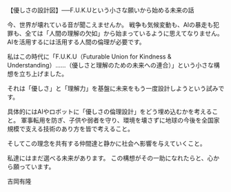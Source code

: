 【優しさの設計図】──F.U.K.Uという小さな願いから始める未来の話

今、世界が壊れている音が聞こえませんか。
戦争も気候変動も、AIの暴走も犯罪も、全ては「人間の理解の欠如」から始まっているように思えてなりません。AIを活用するには活用する人間の倫理が必要です。

私はこの時代に「F.U.K.U（Futurable Union for Kindness & Understanding）……（優しさと理解のための未来への連合）」という小さな構想を立ち上げました。

それは「優しさ」と「理解力」を基盤に未来をもう一度設計しようという試みです。

具体的にはAIやロボットに「優しさの倫理設計」をどう埋め込むかを考えること。
軍事転用を防ぎ、子供や弱者を守り、環境を壊さずに地球の今後を全国家規模で支える技術のあり方を皆で考えること。

そしてこの理念を共有する仲間達と静かに社会へ影響を与えていくこと。

私達にはまだ選べる未来があります。
この構想がその一助になれたらと、心から願っています。

吉岡有隆
